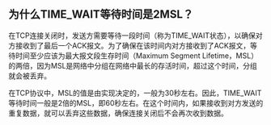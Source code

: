 ## 为什么TIME_WAIT等待时间是2MSL？

在TCP连接关闭时，发送方需要等待一段时间（称为TIME_WAIT状态），以确保对方接收到了最后一个ACK报文。为了确保在该时间内对方接收到了ACK报文，等待时间至少应该为最大报文段生存时间（Maximum Segment Lifetime，MSL）的两倍，因为MSL是网络中分组在网络中最长的存活时间，超过这个时间，分组就会被丢弃。

在TCP协议中，MSL的值是由实现决定的，一般为30秒左右。因此，TIME_WAIT等待时间一般是2倍的MSL，即60秒左右。在这个时间内，如果接收到对方发送的重复数据，就可以丢弃这些数据，确保连接关闭后不会再次收到数据。
